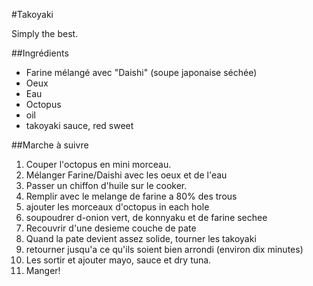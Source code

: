 #Takoyaki

Simply the best.

##Ingrédients

* Farine mélangé avec "Daishi" (soupe japonaise séchée)
* Oeux
* Eau
* Octopus
* oil
* takoyaki sauce, red sweet

##Marche à suivre

1. Couper l'octopus en mini morceau.
2. Mélanger Farine/Daishi avec les oeux et de l'eau
3. Passer un chiffon d'huile sur le cooker.
4. Remplir avec le melange de farine a 80\% des trous
5. ajouter les morceaux d'octopus in each hole
6. soupoudrer d-onion vert, de konnyaku et de farine sechee
7. Recouvrir d'une desieme couche de pate
8. Quand la pate devient assez solide, tourner les takoyaki
9. retourner jusqu'a ce qu'ils soient bien arrondi (environ dix minutes)
10. Les sortir et ajouter mayo, sauce et dry tuna.
11. Manger!
